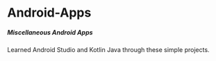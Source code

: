 # Android-Apps
##### Miscellaneous Android Apps

Learned Android Studio and Kotlin Java through these simple projects.
